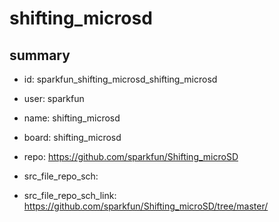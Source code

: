 # shifting_microsd
 
## summary 
* id: sparkfun_shifting_microsd_shifting_microsd
* user: sparkfun
* name: shifting_microsd
* board: shifting_microsd
* repo: https://github.com/sparkfun/Shifting_microSD



* src_file_repo_sch: 
* src_file_repo_sch_link: https://github.com/sparkfun/Shifting_microSD/tree/master/






